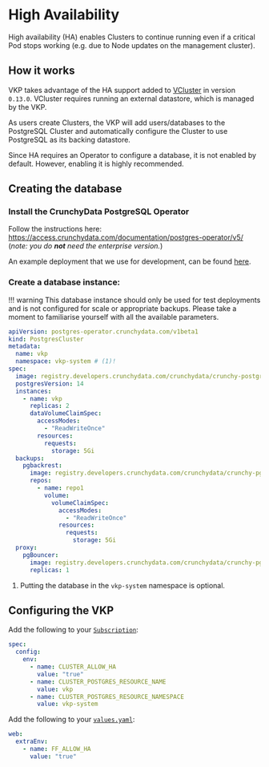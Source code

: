 # High Availability

High availability (HA) enables Clusters to continue running even if a critical Pod stops working (e.g. due to Node updates on the management cluster).

## How it works

VKP takes advantage of the HA support added to [VCluster](https://www.vcluster.com/docs/operator/high-availability) in version `0.13.0`.
VCluster requires running an external datastore, which is managed by the VKP.

As users create Clusters, the VKP will add users/databases to the PostgreSQL Cluster and automatically configure the Cluster to use PostgreSQL as its backing datastore.

Since HA requires an Operator to configure a database, it is not enabled by default.
However, enabling it is highly recommended.

## Creating the database

### Install the CrunchyData PostgreSQL Operator

Follow the instructions here: https://access.crunchydata.com/documentation/postgres-operator/v5/ (*note: you do **not** need the enterprise version.*)

An example deployment that we use for development, can be found [here](https://github.com/vkp-app/vkp/tree/main/local/pgo).

### Create a database instance:

!!! warning 
    This database instance should only be used for test deployments and is not configured for scale or appropriate backups.
    Please take a moment to familiarise yourself with all the available parameters.

```yaml
apiVersion: postgres-operator.crunchydata.com/v1beta1
kind: PostgresCluster
metadata:
  name: vkp
  namespace: vkp-system # (1)!
spec:
  image: registry.developers.crunchydata.com/crunchydata/crunchy-postgres:ubi8-14.5-1
  postgresVersion: 14
  instances:
    - name: vkp
      replicas: 2
      dataVolumeClaimSpec:
        accessModes:
          - "ReadWriteOnce"
        resources:
          requests:
            storage: 5Gi
  backups:
    pgbackrest:
      image: registry.developers.crunchydata.com/crunchydata/crunchy-pgbackrest:ubi8-2.40-1
      repos:
        - name: repo1
          volume:
            volumeClaimSpec:
              accessModes:
                - "ReadWriteOnce"
              resources:
                requests:
                  storage: 5Gi
  proxy:
    pgBouncer:
      image: registry.developers.crunchydata.com/crunchydata/crunchy-pgbouncer:ubi8-1.17-1
      replicas: 1
```

1. Putting the database in the `vkp-system` namespace is optional.

## Configuring the VKP

Add the following to your [`Subscription`](/operator-guide/installation/2-operator/#creating-the-subscription):

```yaml
spec:
  config:
    env:
      - name: CLUSTER_ALLOW_HA
        value: "true"
      - name: CLUSTER_POSTGRES_RESOURCE_NAME
        value: vkp
      - name: CLUSTER_POSTGRES_RESOURCE_NAMESPACE
        value: vkp-system
```

Add the following to your [`values.yaml`](/operator-guide/installation/3-control-plane/#values):

```yaml
web:
  extraEnv:
    - name: FF_ALLOW_HA
      value: "true"
```